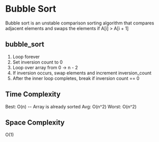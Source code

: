 # Bubble Sort

Bubble sort is an unstable comparison sorting algorithm that compares adjacent elements and swaps the elements if A[i] > A[i + 1]

## bubble_sort

1. Loop forever
2. Set inversion count to 0
3. Loop over array from 0 -> n - 2
4. If inversion occurs, swap elements and increment inversion_count
5. After the inner loop completes, break if inversion count == 0

## Time Complexity

Best: O(n) -- Array is already sorted
Avg: O(n^2)
Worst: O(n^2)

## Space Complexity

O(1)
